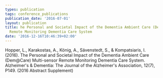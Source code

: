 ```yaml
---
types: publication
tags: conference_publications
publication_date: '2016-07-01'
layout: publication
title: he Personal and Societal Impact of the Dementia Ambient Care (Dem@Care) Multi-sensor
  Remote Monitoring Dementia Care System
date: '2016-12-16T10:46:39+02:00'
---
```

<p>Hopper, L., Karakostas, A., König, A., Sävenstedt, S., &amp; Kompatsiaris, I. (2016). The Personal and Societal Impact of the Dementia Ambient Care (Dem@Care) Multi-sensor Remote Monitoring Dementia Care System. Alzheimer's &amp; Dementia: The Journal of the Alzheimer's Association, 12(7), P149. (2016 Abstract Supplement)</p>
<style type="text/css">
p.p1 {margin: 0.0px 0.0px 0.0px 0.0px; font: 12.0px Helvetica}</style>
